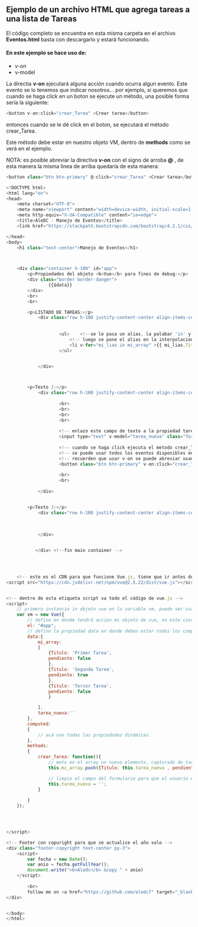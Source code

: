 ## Ejemplo de un archivo HTML que agrega tareas a una lista de Tareas

El código completo se encuentra en esta misma carpeta en el archivo __Eventos.html__  basta con descargarlo y estará funcionando.

#### En este ejemplo se hace uso de:

- v-on 
- v-model  


La directia __v-on__ ejecutará alguna acción cuando ocurra algun evento. Este evento se lo tenemos que indicar nosotros... por ejemplo, si queremos que cuando se haga click en un boton se ejecute un método, una posible forma sería la siguiente:
```js
<button v-on:click="crear_Tarea" >Crear tarea</button>
```
entonces cuando se le dé click en el boton, se ejecutará el método crear_Tarea.

Este método debe estar en nuestro objeto VM, dentro de __methods__  como se verá en el ejemplo.

NOTA: es posible abreviar la directiva __v-on__ con el signo de arroba __@__ , de esta manera la misma linea de arriba quedaría de esta manera:
```js
<button class="btn btn-primary" @:click="crear_Tarea" >Crear tarea</button>
```



```js
<!DOCTYPE html>
<html lang="en">
<head>
    <meta charset="UTF-8">
    <meta name="viewport" content="width=device-width, initial-scale=1.0">
    <meta http-equiv="X-UA-Compatible" content="ie=edge">
    <title>AleDC - Manejo de Eventos</title>
    <link href="https://stackpath.bootstrapcdn.com/bootstrap/4.2.1/css/bootstrap.min.css" rel="stylesheet" integrity="sha384-GJzZqFGwb1QTTN6wy59ffF1BuGJpLSa9DkKMp0DgiMDm4iYMj70gZWKYbI706tWS" crossorigin="anonymous">

</head>
<body>
    <h1 class="text-center">Manejo de Eventos</h1>



    <div class="container h-100" id="app">
        <p>Propiedades del objeto <b>Vue</b> para fines de debug:</p>
        <div class="border border-danger">
                {{$data}}
        </div>
        <br>
        <br>

        <p>LISTADO DE TAREAS:</p>
            <div class="row h-100 justify-content-center align-items-center border border-primary">
                    
                    
                    <ul>    <!--se le pasa un alias, la palabar 'in' y el nombre del array -->
                        <!-- luego se pone el alias en la interpolacion -->
                        <li v-for="mi_lias in mi_array" >{{ mi_lias.Titulo }}</li>
                    </ul>


            </div>  



        <p>Texto 2:</p>
            <div class="row h-100 justify-content-center align-items-center border border-success">
            
                    <br>
                    <br>
                    <br>
                    <br>
                    
                    <!-- enlazo este campo de texto a la propiedad tarea_nueva -->
                    <input type="text" v-model="tarea_nueva" class="form-control" v-on:keyup.enter="crear_Tarea">
                    
                    <!-- cuando se haga click ejecuta el metodo crear_Tarea -->
                    <!-- se puede usar todos los eventos disponibles en javascript -->
                    <!-- recuerden que usar v-on se puede abreviar usando la arroba @ -->
                    <button class="btn btn-primary" v-on:click="crear_Tarea" >Crear tarea</button>
                    
                    <br>
                    <br>
    
            </div>


        <p>Texto 3:</p>
            <div class="row h-100 justify-content-center align-items-center border border-warning">
                
  
            
            </div>


           </div> <!--fin main container -->



    
    <!-- este es el CDN para que funcione Vue.js, tiene que ir antes del script de vue, en el final del body -->
<script src="https://cdn.jsdelivr.net/npm/vue@2.5.22/dist/vue.js"></script>


<!-- dentro de esta etiqueta script va todo el código de vue.js -->
<script>
    // primero instancio in objeto vue en la variable vm, puede ser cualquier otro nombre de variable
    var vm = new Vue({
        // defino en donde tendrá accion mi objeto de vue, en este caso en el div que tenga la id 'app'
        el: "#app",
        // defino la propiedad data en donde deben estar todos los componentes con los que me encuentre trabajando.
        data:{
            mi_array:
            [
                {Titulo: 'Primer Tarea',
                pendiente: false
                },
                {Titulo: 'Segunda Tarea',
                pendiente: true
                },
                {Titulo: 'Tercer Tarea',
                pendiente: false
                }

            ],
            tarea_nueva:''
        },
        computed:
        {
            // acá van todas las propiedades dinámicas.
        },
        methods:
        {
            crear_Tarea: function(){
                // meto en el array un nuevo elemento, capturado de tarea_nueva
                this.mi_array.push({Titulo: this.tarea_nueva , pendiente: true});

                // limpio el campo del formulario para que el usuario escriba de nuevo
                this.tarea_nueva = '';
            }
 
        }
    });




</script>

<!-- Footer con copuright para que se actualice el año solo -->
<div class="footer-copyright text-center py-3">
    <script>
        var fecha = new Date();
        var anio = fecha.getFullYear();
        document.write("<b>Aledc</b> &copy " + anio)
    </script>
        
        <br>
        follow me on <a href="https://github.com/aledc7" target="_blank"><b>Github</b></a>
</div>


</body>
</html>
```
